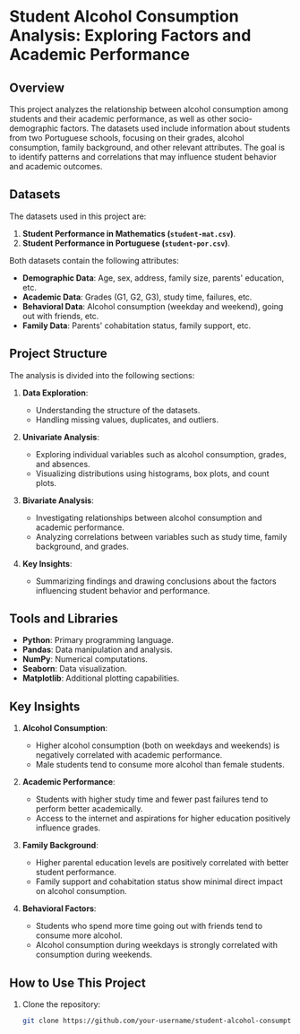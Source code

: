 # Student Alcohol Consumption Analysis: Exploring Factors and Academic Performance

## Overview
This project analyzes the relationship between alcohol consumption among students and their academic performance, as well as other socio-demographic factors. The datasets used include information about students from two Portuguese schools, focusing on their grades, alcohol consumption, family background, and other relevant attributes. The goal is to identify patterns and correlations that may influence student behavior and academic outcomes.

## Datasets
The datasets used in this project are:
1. **Student Performance in Mathematics (`student-mat.csv`)**.
2. **Student Performance in Portuguese (`student-por.csv`)**.

Both datasets contain the following attributes:
- **Demographic Data**: Age, sex, address, family size, parents' education, etc.
- **Academic Data**: Grades (G1, G2, G3), study time, failures, etc.
- **Behavioral Data**: Alcohol consumption (weekday and weekend), going out with friends, etc.
- **Family Data**: Parents' cohabitation status, family support, etc.

## Project Structure
The analysis is divided into the following sections:

1. **Data Exploration**:
   - Understanding the structure of the datasets.
   - Handling missing values, duplicates, and outliers.

2. **Univariate Analysis**:
   - Exploring individual variables such as alcohol consumption, grades, and absences.
   - Visualizing distributions using histograms, box plots, and count plots.

3. **Bivariate Analysis**:
   - Investigating relationships between alcohol consumption and academic performance.
   - Analyzing correlations between variables such as study time, family background, and grades.

4. **Key Insights**:
   - Summarizing findings and drawing conclusions about the factors influencing student behavior and performance.

## Tools and Libraries
- **Python**: Primary programming language.
- **Pandas**: Data manipulation and analysis.
- **NumPy**: Numerical computations.
- **Seaborn**: Data visualization.
- **Matplotlib**: Additional plotting capabilities.

## Key Insights
1. **Alcohol Consumption**:
   - Higher alcohol consumption (both on weekdays and weekends) is negatively correlated with academic performance.
   - Male students tend to consume more alcohol than female students.

2. **Academic Performance**:
   - Students with higher study time and fewer past failures tend to perform better academically.
   - Access to the internet and aspirations for higher education positively influence grades.

3. **Family Background**:
   - Higher parental education levels are positively correlated with better student performance.
   - Family support and cohabitation status show minimal direct impact on alcohol consumption.

4. **Behavioral Factors**:
   - Students who spend more time going out with friends tend to consume more alcohol.
   - Alcohol consumption during weekdays is strongly correlated with consumption during weekends.

## How to Use This Project
1. Clone the repository:
   ```bash
   git clone https://github.com/your-username/student-alcohol-consumption-analysis.git

